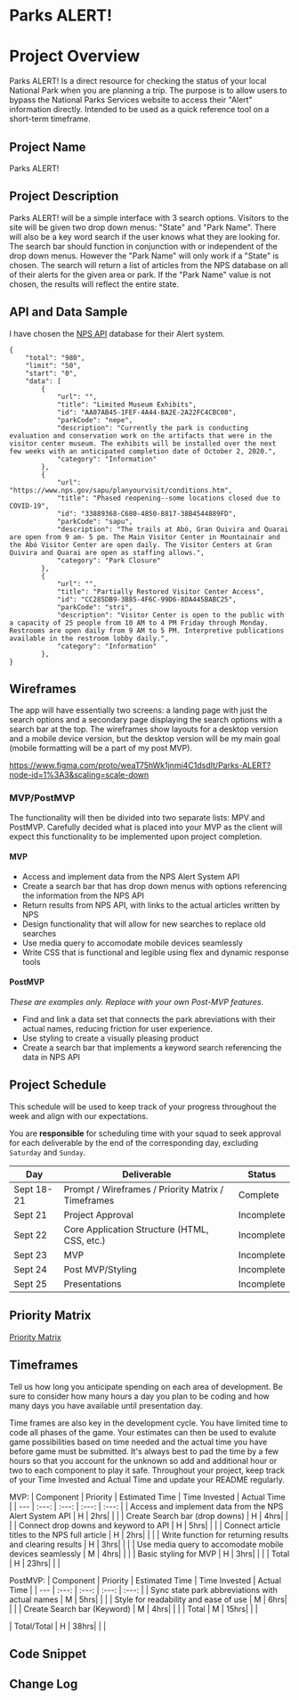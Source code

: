 # Parks ALERT!

# Project Overview

Parks ALERT! Is a direct resource for checking the status of your local National Park when you are planning a trip. The purpose is to allow users to bypass the National Parks Services website to access their "Alert" information directly. Intended to be used as a quick reference tool on a short-term timeframe.

## Project Name

Parks ALERT!

## Project Description

Parks ALERT! will be a simple interface with 3 search options. Visitors to the site will be given two drop down menus: "State" and "Park Name". There will also be a key word search if the user knows what they are looking for. The search bar should function in conjunction with or independent of the drop down menus. However the "Park Name" will only work if a "State" is chosen. The search will return a list of articles from the NPS database on all of their alerts for the given area or park. If the "Park Name" value is not chosen, the results will reflect the entire state. 


## API and Data Sample

I have chosen the [NPS API](https://developer.nps.gov/api/v1/alerts?stateCode=&api_key=h8NDokUnuZXPqh77nLY0qfs7oRjNuYXJvhq3dbqG) database for their Alert system.

```
{
    "total": "980",
    "limit": "50",
    "start": "0",
    "data": [
        {
            "url": "",
            "title": "Limited Museum Exhibits",
            "id": "AA07AB45-1FEF-4A44-BA2E-2A22FC4CBC08",
            "parkCode": "nepe",
            "description": "Currently the park is conducting evaluation and conservation work on the artifacts that were in the visitor center museum. The exhibits will be installed over the next few weeks with an anticipated completion date of October 2, 2020.",
            "category": "Information"
        },
        {
            "url": "https://www.nps.gov/sapu/planyourvisit/conditions.htm",
            "title": "Phased reopening--some locations closed due to COVID-19",
            "id": "33889368-C680-4850-8817-38B4544889FD",
            "parkCode": "sapu",
            "description": "The trails at Abó, Gran Quivira and Quarai are open from 9 am- 5 pm. The Main Visitor Center in Mountainair and the Abó Visitor Center are open daily. The Visitor Centers at Gran Quivira and Quarai are open as staffing allows.",
            "category": "Park Closure"
        },
        {
            "url": "",
            "title": "Partially Restored Visitor Center Access",
            "id": "CC285DB9-3B85-4F6C-99D6-8DA445BABC25",
            "parkCode": "stri",
            "description": "Visitor Center is open to the public with a capacity of 25 people from 10 AM to 4 PM Friday through Monday. Restrooms are open daily from 9 AM to 5 PM. Interpretive publications available in the restroom lobby daily.",
            "category": "Information"
        },
}
```

## Wireframes

The app will have essentially two screens: a landing page with just the search options and a secondary page displaying the search options with a search bar at the top. The wireframes show layouts for a desktop version and a mobile device version, but the desktop version will be my main goal (mobile formatting will be a part of my post MVP).

https://www.figma.com/proto/weaT75hWk1jnmi4C1dsdIt/Parks-ALERT?node-id=1%3A3&scaling=scale-down


### MVP/PostMVP

The functionality will then be divided into two separate lists: MPV and PostMVP.  Carefully decided what is placed into your MVP as the client will expect this functionality to be implemented upon project completion.  

#### MVP 

- Access and implement data from the NPS Alert System API 
- Create a search bar that has drop down menus with options referencing the information from the NPS API
- Return results from NPS API, with links to the actual articles written by NPS
- Design functionality that will allow for new searches to replace old searches 
- Use media query to accomodate mobile devices seamlessly
- Write CSS that is functional and legible using flex and dynamic response tools

#### PostMVP  
*These are examples only. Replace with your own Post-MVP features.*

- Find and link a data set that connects the park abreviations with their actual names, reducing friction for user experience.
- Use styling to create a visually pleasing product
- Create a search bar that implements a keyword search referencing the data in NPS API


## Project Schedule

This schedule will be used to keep track of your progress throughout the week and align with our expectations.  

You are **responsible** for scheduling time with your squad to seek approval for each deliverable by the end of the corresponding day, excluding `Saturday` and `Sunday`.

|  Day | Deliverable | Status
|---|---| ---|
|Sept 18-21| Prompt / Wireframes / Priority Matrix / Timeframes | Complete
|Sept 21| Project Approval | Incomplete
|Sept 22| Core Application Structure (HTML, CSS, etc.) | Incomplete
|Sept 23| MVP | Incomplete
|Sept 24| Post MVP/Styling | Incomplete
|Sept 25| Presentations | Incomplete

## Priority Matrix

[Priority Matrix](https://drive.google.com/file/d/19o9eWjAzsrk-MyWh7F7WInC_pvRjJ4rt/view?usp=sharing)

## Timeframes

Tell us how long you anticipate spending on each area of development. Be sure to consider how many hours a day you plan to be coding and how many days you have available until presentation day.

Time frames are also key in the development cycle.  You have limited time to code all phases of the game.  Your estimates can then be used to evalute game possibilities based on time needed and the actual time you have before game must be submitted. It's always best to pad the time by a few hours so that you account for the unknown so add and additional hour or two to each component to play it safe. Throughout your project, keep track of your Time Invested and Actual Time and update your README regularly.

MVP:
| Component | Priority | Estimated Time | Time Invested | Actual Time |
| --- | :---: |  :---: | :---: | :---: |
| Access and implement data from the NPS Alert System API | H | 2hrs|  |  |
| Create Search bar (drop downs) | H | 4hrs|  |  |
| Connect drop downs and keyword to API | H | 5hrs|  |  |
| Connect article titles to the NPS full article | H | 2hrs|  |  |
| Write function for returning results and clearing results | H | 3hrs|  |  |
| Use media query to accomodate mobile devices seamlessly | M | 4hrs|  |  |
| Basic styling for MVP | H | 3hrs|  |  |
| Total | H | 23hrs|  |  |

PostMVP:
| Component | Priority | Estimated Time | Time Invested | Actual Time |
| --- | :---: |  :---: | :---: | :---: |
| Sync state park abbreviations with actual names | M | 5hrs|  |  |
| Style for readability and ease of use | M | 6hrs|  |  |
| Create Search bar (Keyword) | M | 4hrs|  |  |
| Total | M | 15hrs|  |  |

| Total/Total | H | 38hrs|  |  |

## Code Snippet



## Change Log

